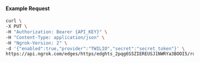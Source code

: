 <!-- Code generated for API Clients. DO NOT EDIT. -->

#### Example Request

```bash
curl \
-X PUT \
-H "Authorization: Bearer {API_KEY}" \
-H "Content-Type: application/json" \
-H "Ngrok-Version: 2" \
-d '{"enabled":true,"provider":"TWILIO","secret":"secret_token"}' \
https://api.ngrok.com/edges/https/edghts_2pqg6S5ZIEREUSJ1NWRYa3BOOI5/routes/edghtsrt_2pqg6RByWMAo82QBpBLaK0yhRch/webhook_verification
```
